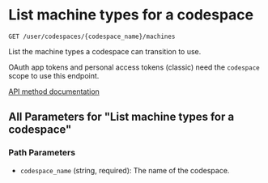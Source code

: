 # List machine types for a codespace

`GET /user/codespaces/{codespace_name}/machines`

List the machine types a codespace can transition to use.

OAuth app tokens and personal access tokens (classic) need the `codespace` scope to use this endpoint.

[API method documentation](https://docs.github.com/rest/codespaces/machines#list-machine-types-for-a-codespace)

## All Parameters for "List machine types for a codespace"

### Path Parameters

- `codespace_name` (string, required): The name of the codespace.